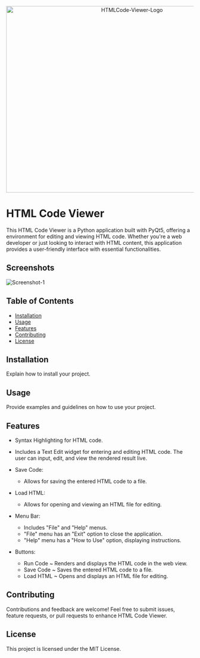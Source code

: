 <p align="center">
  <img width="660" height="500" src="https://i.ibb.co/5Yxngvq/HTMLCode-Viewer-Logo.png" alt="HTMLCode-Viewer-Logo" border="0">
</p>

# HTML Code Viewer

This HTML Code Viewer is a Python application built with PyQt5, offering a environment for editing and viewing HTML code. Whether you're a web developer or just looking to interact with HTML content, this application provides a user-friendly interface with essential functionalities.

## Screenshots

<img src="INSERT.SCREENSHOT.IMAGE.URL.HERE.png" alt="Screenshot-1" border="0">

## Table of Contents

- [Installation](#installation)
- [Usage](#usage)
- [Features](#features)
- [Contributing](#contributing)
- [License](#license)

## Installation

Explain how to install your project.

## Usage

Provide examples and guidelines on how to use your project.

## Features

- Syntax Highlighting for HTML code.

- Includes a Text Edit widget for entering and editing HTML code. The user can input, edit, and view the rendered result live.

- Save Code:
  - Allows for saving the entered HTML code to a file.
- Load HTML:
  - Allows for opening and viewing an HTML file for editing.

- Menu Bar:
  - Includes "File" and "Help" menus.
  - "File" menu has an "Exit" option to close the application.
  - "Help" menu has a "How to Use" option, displaying instructions.

- Buttons:
  - Run Code ~ Renders and displays the HTML code in the web view.
  - Save Code ~ Saves the entered HTML code to a file.
  - Load HTML ~ Opens and displays an HTML file for editing.

## Contributing

Contributions and feedback are welcome! Feel free to submit issues, feature requests, or pull requests to enhance HTML Code Viewer.

## License 

This project is licensed under the MIT License. 